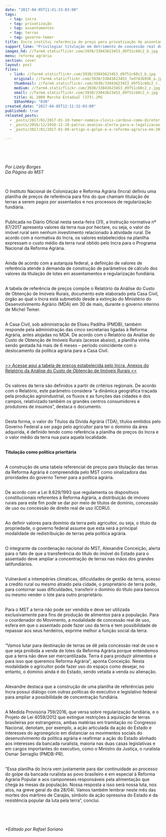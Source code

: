 ```yaml
---
date: "2017-04-05T11:41:33-03:00"
tags:
  - tag: incra
  - tag: privatização
  - tag: assentamentos
  - tag: terras
  - tag: governo-temer
title: Incra institui referência de preço para privatização de assentamentos
support_line: "Privilegiar titulação em detrimento de concessão real de uso reafirma compromisso da autarquia com a bancada ruralista e o agronegócio, aponta o MST."
images_hd: //farm4.staticflickr.com/3930/33043623453_d9f51c60c2_b.jpg
menu: reforma agrária
section: cover
layout: post
files:
  - link: //farm4.staticflickr.com/3930/33043623453_d9f51c60c2_b.jpg
    original: //farm4.staticflickr.com/3930/33043623453_7ed743b936_o.jpg
    thumbnail: //farm4.staticflickr.com/3930/33043623453_d9f51c60c2_t.jpg
    medium: //farm4.staticflickr.com/3930/33043623453_d9f51c60c2_z.jpg
    small: //farm4.staticflickr.com/3930/33043623453_d9f51c60c2_n.jpg
    title: AL 2009 Marcha Estadual (373).JPG
    $$hashKey: "030"
created_date: "2017-04-05T12:11:32-03:00"
published: true
releated_posts:
  - _posts/2017/01/2017-01-10-temer-nomeia-clovis-cardoso-como-diretor-de-obtencao-de-terras-do-incra.md
  - _posts/2016/12/2016-12-28-patrus-ananias-alerta-para-a-legalizacao-da-grilagem-com-mp-759-de-temer.md
  - _posts/2017/01/2017-01-09-artigo-o-golpe-e-a-reforma-agraria-em-2016.md

---
```

<p>&nbsp;</p>

<p>&nbsp;</p>

<p><em>Por Lizely Borges<br />
Da P&aacute;gina do MST</em></p>

<p>&nbsp;</p>

<p>O Instituto Nacional de Coloniza&ccedil;&atilde;o e Reforma Agr&aacute;ria (Incra) definiu uma planilha de pre&ccedil;os de refer&ecirc;ncia para fins do que chamam titula&ccedil;&atilde;o de terras a serem pagos por assentados e nos processos de regulariza&ccedil;&atilde;o fundi&aacute;ria.</p>

<p><br />
Publicada no Di&aacute;rio Oficial nesta sexta-feira (31), a Instru&ccedil;&atilde;o normativa n&ordm; 87/2017 apresenta valores da terra nua por hectare, ou seja, o valor do im&oacute;vel rural sem nenhum investimento relacionado &agrave; atividade rural. De acordo com a normativa do Incra, os valores estabelecidos na planilha expressam o custo m&eacute;dio da terra rural obtido pelo Incra para o Programa Nacional da Reforma Agr&aacute;ria.</p>

<p><br />
Ainda de acordo com a autarquia federal, a defini&ccedil;&atilde;o de valores de refer&ecirc;ncia atende &agrave; demanda de constru&ccedil;&atilde;o de par&acirc;metros de c&aacute;lculo dos valores da titula&ccedil;&atilde;o de lotes em assentamentos e regulariza&ccedil;&atilde;o fundi&aacute;ria.</p>

<p><br />
A tabela de refer&ecirc;ncia de pre&ccedil;os comp&otilde;e o Relat&oacute;rio da An&aacute;lise do Custo de Obten&ccedil;&atilde;o de Im&oacute;veis Rurais, documento este elaborado pela Casa Civil, &oacute;rg&atilde;o ao qual o Incra est&aacute; submetido desde a extin&ccedil;&atilde;o do Minist&eacute;rio do Desenvolvimento Agr&aacute;rio (MDA) em 30 de maio, durante o governo interino de Michel Temer.</p>

<p><br />
A Casa Civil, sob administra&ccedil;&atilde;o de Eliseu Padilha (PMDB), tamb&eacute;m responde pela administra&ccedil;&atilde;o das cinco secretarias ligadas &agrave; Reforma Agr&aacute;ria, antes alojadas no MDA. De acordo com o Relat&oacute;rio da An&aacute;lise do Custo de Obten&ccedil;&atilde;o de Im&oacute;veis Rurais (acesse abaixo), a planilha vinha sendo gestada h&aacute; mais de 6 meses &ndash; per&iacute;odo coincidente com o deslocamento da pol&iacute;tica agr&aacute;ria para a Casa Civil.</p>

<p><br />
<a href="http://www.incra.gov.br/sites/default/files/port_incra_p_199.pdf">&gt;&gt; Acesse aqui a tabela de pre&ccedil;os estabelecida pelo Incra, Anexos do Relat&oacute;rio da An&aacute;lise do Custo de Obten&ccedil;&atilde;o de Im&oacute;veis Rurais &lt;&lt;</a></p>

<p><br />
Os valores da terra s&atilde;o definidos a partir de crit&eacute;rios regionais. De acordo com o Relat&oacute;rio, este par&acirc;metro considera &ldquo;a din&acirc;mica geogr&aacute;fica tra&ccedil;ada pela produ&ccedil;&atilde;o agroindustrial, os fluxos e as fun&ccedil;&otilde;es das cidades e dos campos, relativizado tamb&eacute;m os grandes centros consumidores e produtores de insumos&rdquo;, destaca o documento.</p>

<p><br />
Desta forma, o valor do T&iacute;tulos da D&iacute;vida Agr&aacute;ria (TDA), t&iacute;tulos emitidos pelo Governo Federal a ser pago pelo agricultor para ter o dom&iacute;nio da &aacute;rea adquirida, &eacute; definido tendo como refer&ecirc;ncia a planilha de pre&ccedil;os do Incra e o valor m&eacute;dio da terra nua para aquela localidade.</p>

<p><br />
<strong>Titula&ccedil;&atilde;o como pol&iacute;tica priorit&aacute;ria</strong></p>

<p><br />
A constru&ccedil;&atilde;o de uma tabela referencial de pre&ccedil;os para titula&ccedil;&atilde;o das terras da Reforma Agr&aacute;ria &eacute; compreendida pelo MST como sinalizadora das prioridades do governo Temer para a pol&iacute;tica agr&aacute;ria.</p>

<p><br />
De acordo com a Lei 8.629/1993 que regulamenta os dispositivos constitucionais referentes &agrave; Reforma Agr&aacute;ria, a distribui&ccedil;&atilde;o de im&oacute;veis rurais para este fim pode se dar por meio de t&iacute;tulos de dom&iacute;nio, concess&atilde;o de uso ou concess&atilde;o de direito real de uso (CDRU).</p>

<p><br />
Ao definir valores para dom&iacute;nio da terra pelo agricultor, ou seja, o t&iacute;tulo da propriedade, o governo federal assume que esta ser&aacute; a principal modalidade de redistribui&ccedil;&atilde;o de terras pela pol&iacute;tica agr&aacute;ria.</p>

<p><br />
O integrante da coordena&ccedil;&atilde;o nacional do MST, Alexandre Concei&ccedil;&atilde;o, alerta para o fato de que a transfer&ecirc;ncia do t&iacute;tulo do im&oacute;vel do Estado para o assentado deve ampliar a concentra&ccedil;&atilde;o de terras nas m&atilde;os dos grandes latifundi&aacute;rios.</p>

<p><br />
Vulner&aacute;vel a intemp&eacute;ries clim&aacute;ticas, dificuldades de gest&atilde;o da terra, acesso a credito rural ou mesmo atra&iacute;do pela cidade, o propriet&aacute;rio de terra pode, para contornar suas dificuldades, transferir o dom&iacute;nio do t&iacute;tulo para bancos ou mesmo vender o lote para outro propriet&aacute;rio.</p>

<p><br />
Para o MST a terra n&atilde;o pode ser vendida e deve ser utilizada exclusivamente para fins de produ&ccedil;&atilde;o de alimentos para a popula&ccedil;&atilde;o. Para o coordenador do Movimento, a modalidade de concess&atilde;o real de uso, esfera em que o assentado pode fazer uso da terra e tem possibilidade de repassar aos seus herdeiros, exprime melhor a fun&ccedil;&atilde;o social da terra.</p>

<p><br />
&ldquo;Vamos lutar para destina&ccedil;&atilde;o de terras se d&ecirc; pela concess&atilde;o real de uso e que seja proibida a venda de lotes da Reforma Agr&aacute;ria porque entendemos que a terra n&atilde;o deve ser mercantilizada. Terra &eacute; para produzir alimentos e para isso que queremos Reforma Agr&aacute;ria&rdquo;, aponta Concei&ccedil;&atilde;o. Nesta modalidade o agricultor pode fazer uso do espa&ccedil;o como desejar, no entanto, o dom&iacute;nio ainda &eacute; do Estado, sendo vetada a venda ou aliena&ccedil;&atilde;o.</p>

<p><br />
Alexandre destaca que a constru&ccedil;&atilde;o de uma planilha de refer&ecirc;ncias pelo Incra possui di&aacute;logo com outras pol&iacute;ticas do executivo e legislativo federal para ampliar a possibilidade de concentra&ccedil;&atilde;o fundi&aacute;ria.</p>

<p><br />
A Medida Provis&oacute;ria 759/2016, que versa sobre regulariza&ccedil;&atilde;o fundi&aacute;ria, e o Projeto de Lei 4059/2012 que extingue restri&ccedil;&otilde;es &agrave; aquisi&ccedil;&atilde;o de terras brasileiras por estrangeiros, ambas mat&eacute;rias em tramita&ccedil;&atilde;o no Congresso Nacional, denotam, por exemplo, a a&ccedil;&atilde;o articulada da a&ccedil;&atilde;o do Estado e interesses do agroneg&oacute;cio em distanciar os movimentos sociais do desenvolvimento da pol&iacute;tica agr&aacute;ria e reafirmar a a&ccedil;&atilde;o do Estado alinhado aos interesses da bancada ruralista, maioria nas duas casas legislativas e em cargos importantes do executivo, como o Ministro da Justi&ccedil;a, o ruralista Osmar Serraglio (PMDB-PR).</p>

<p><br />
&ldquo;Essa planilha do Incra vem justamente para dar continuidade ao processo do golpe da bancada ruralista ao povo brasileiro e em especial &agrave; Reforma Agr&aacute;ria Popular e aos camponeses respons&aacute;veis pela alimenta&ccedil;&atilde;o que chega &agrave;s mesas da popula&ccedil;&atilde;o. Nossa resposta a isso ser&aacute; nossa luta, nos atos, na greve geral do dia 28/04l. Vamos tamb&eacute;m lembrar neste m&ecirc;s das mortes dos m&aacute;rtires de Caraj&aacute;s, s&iacute;mbolo da a&ccedil;&atilde;o opressiva do Estado e da resist&ecirc;ncia popular da luta pela terra&rdquo;, conclui.</p>

<p>&nbsp;</p>

<p>&nbsp;</p>

<p><em>*Editado por Rafael Soriano</em></p>
